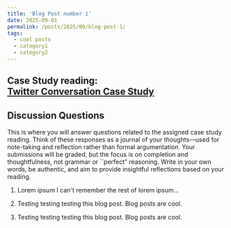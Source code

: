 ```yaml
---
title: 'Blog Post number 1'
date: 2025-09-01
permalink: /posts/2025/09/blog-post-1/
tags:
  - cool posts
  - category1
  - category2
---
```


**Case Study reading:**  
[Twitter Conversation Case Study](https://mit-serc.pubpub.org/pub/twitter-conversation/release/2)
---

Discussion Questions
---
This is where you will answer questions related to the assigned case study reading. Think of these responses as a journal of your thoughts—used for note-taking and reflection rather than formal argumentation. Your submissions will be graded, but the focus is on completion and thoughtfulness, not grammar or ``perfect” reasoning. Write in your own words, be authentic, and aim to provide insightful reflections based on your reading.

1. Lorem ipsum I can't remember the rest of lorem ipsum... 

2. Testing testing testing this blog post. Blog posts are cool.

3. Testing testing testing this blog post. Blog posts are cool.